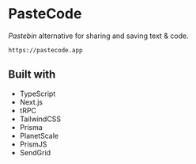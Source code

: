 # PasteCode

*Pastebin* alternative for sharing and saving text & code.

`https://pastecode.app`

## Built with
- TypeScript
- Next.js
- tRPC
- TailwindCSS
- Prisma
- PlanetScale
- PrismJS
- SendGrid